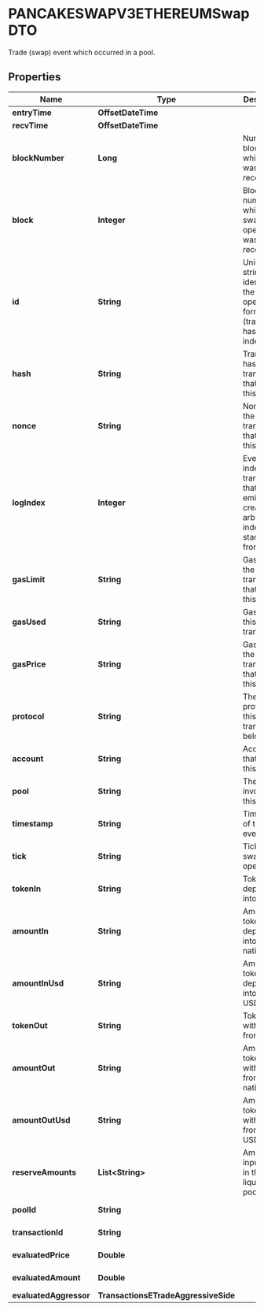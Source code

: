 

# PANCAKESWAPV3ETHEREUMSwapDTO

Trade (swap) event which occurred in a pool.

## Properties

| Name | Type | Description | Notes |
|------------ | ------------- | ------------- | -------------|
|**entryTime** | **OffsetDateTime** |  |  [optional] |
|**recvTime** | **OffsetDateTime** |  |  [optional] |
|**blockNumber** | **Long** | Number of block in which entity was recorded. |  [optional] |
|**block** | **Integer** | Block number in which the swap operation was recorded. |  [optional] |
|**id** | **String** | Unique string identifier of the swap operation, format: (transaction hash)-(log index). |  [optional] |
|**hash** | **String** | Transaction hash of the transaction that emitted this event. |  [optional] |
|**nonce** | **String** | Nonce of the transaction that emitted this event. |  [optional] |
|**logIndex** | **Integer** | Event log index. For transactions that don&#39;t emit event, create arbitrary index starting from 0. |  [optional] |
|**gasLimit** | **String** | Gas limit of the transaction that emitted this event. |  [optional] |
|**gasUsed** | **String** | Gas used in this transaction. |  [optional] |
|**gasPrice** | **String** | Gas price of the transaction that emitted this event. |  [optional] |
|**protocol** | **String** | The protocol this transaction belongs to. |  [optional] |
|**account** | **String** | Account that emitted this event. |  [optional] |
|**pool** | **String** | The pool involving this event. |  [optional] |
|**timestamp** | **String** | Timestamp of this event. |  [optional] |
|**tick** | **String** | Tick of the swap operation. |  [optional] |
|**tokenIn** | **String** | Token deposited into pool. |  [optional] |
|**amountIn** | **String** | Amount of token deposited into pool in native units. |  [optional] |
|**amountInUsd** | **String** | Amount of token deposited into pool in USD. |  [optional] |
|**tokenOut** | **String** | Token withdrawn from pool. |  [optional] |
|**amountOut** | **String** | Amount of token withdrawn from pool in native units. |  [optional] |
|**amountOutUsd** | **String** | Amount of token withdrawn from pool in USD. |  [optional] |
|**reserveAmounts** | **List&lt;String&gt;** | Amount of input tokens in the liquidity pool. |  [optional] |
|**poolId** | **String** |  |  [optional] [readonly] |
|**transactionId** | **String** |  |  [optional] [readonly] |
|**evaluatedPrice** | **Double** |  |  [optional] [readonly] |
|**evaluatedAmount** | **Double** |  |  [optional] [readonly] |
|**evaluatedAggressor** | **TransactionsETradeAggressiveSide** |  |  [optional] |



